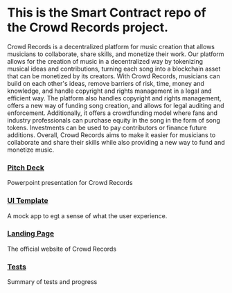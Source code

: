 # This is the Smart Contract repo of the Crowd Records project.

Crowd Records is a decentralized platform for music creation that allows musicians to collaborate, share skills, and monetize their work. Our platform allows for the creation of music in a decentralized way by tokenizing musical ideas and contributions, turning each song into a blockchain asset that can be monetized by its creators. With Crowd Records, musicians can build on each other's ideas, remove barriers of risk, time, money and knowledge, and handle copyright and rights management in a legal and efficient way. The platform also handles copyright and rights management, offers a new way of funding song creation, and allows for legal auditing and enforcement. Additionally, it offers a crowdfunding model where fans and industry professionals can purchase equity in the song in the form of song tokens. Investments can be used to pay contributors or finance future additions. Overall, Crowd Records aims to make it easier for musicians to collaborate and share their skills while also providing a new way to fund and monetize music.


### [Pitch Deck](https://crowdrecords.com/downloads/CRD_PD.ppt)
Powerpoint presentation for Crowd Records

### [UI Template](https://crowdrecords.netlify.app/)
A mock app to egt a sense of what the user experience.

### [Landing Page](https://crowdrecords.com)
The official website of Crowd Records

### [Tests](tsts.md)
Summary of tests and progress
